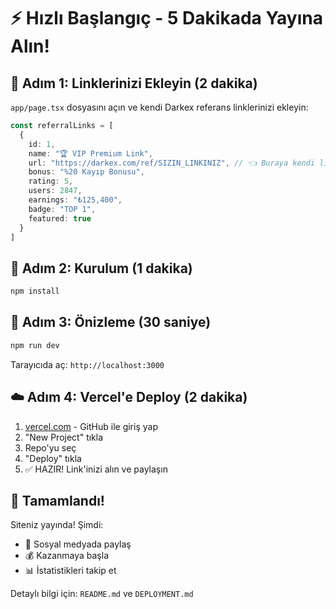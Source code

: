 # ⚡ Hızlı Başlangıç - 5 Dakikada Yayına Alın!

## 🎯 Adım 1: Linklerinizi Ekleyin (2 dakika)

`app/page.tsx` dosyasını açın ve kendi Darkex referans linklerinizi ekleyin:

```typescript
const referralLinks = [
  {
    id: 1,
    name: "🏆 VIP Premium Link",
    url: "https://darkex.com/ref/SIZIN_LINKINIZ", // 👈 Buraya kendi linkinizi yazın
    bonus: "%20 Kayıp Bonusu",
    rating: 5,
    users: 2847,
    earnings: "₺125,400",
    badge: "TOP 1",
    featured: true
  }
]
```

## 🚀 Adım 2: Kurulum (1 dakika)

```bash
npm install
```

## 👀 Adım 3: Önizleme (30 saniye)

```bash
npm run dev
```

Tarayıcıda aç: `http://localhost:3000`

## ☁️ Adım 4: Vercel'e Deploy (2 dakika)

1. [vercel.com](https://vercel.com) - GitHub ile giriş yap
2. "New Project" tıkla
3. Repo'yu seç
4. "Deploy" tıkla
5. ✅ HAZIR! Link'inizi alın ve paylaşın

## 🎉 Tamamlandı!

Siteniz yayında! Şimdi:
- 📱 Sosyal medyada paylaş
- 💰 Kazanmaya başla
- 📊 İstatistikleri takip et

Detaylı bilgi için: `README.md` ve `DEPLOYMENT.md`


